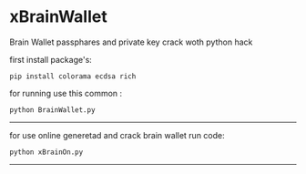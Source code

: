 # xBrainWallet
Brain Wallet passphares and private key crack woth python hack

first install package's:
```
pip install colorama ecdsa rich
```
for running use this common :
```
python BrainWallet.py
```

---

for use online generetad and crack brain wallet run code:

`python xBrainOn.py`

---

